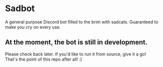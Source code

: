 # Sadbot
A general purpose Discord bot filled to the brim with sadcats. Guaranteed to make you cry on every use.
## At the moment, the bot is still in development.
Please check back later. If you'd like to run it from source, give it a go! That's the point of this repo after all! :)